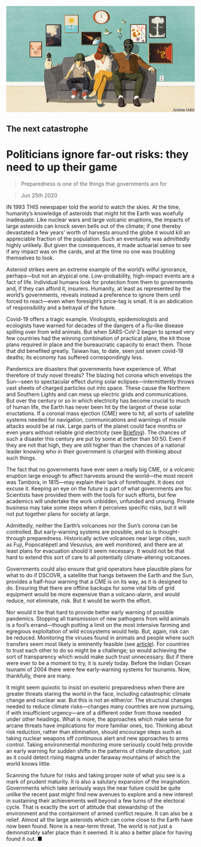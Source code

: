 ![](./images/20200627_LDD001_0.jpg)

## The next catastrophe

# Politicians ignore far-out risks: they need to up their game

> Preparedness is one of the things that governments are for

> Jun 25th 2020

IN 1993 THIS newspaper told the world to watch the skies. At the time, humanity’s knowledge of asteroids that might hit the Earth was woefully inadequate. Like nuclear wars and large volcanic eruptions, the impacts of large asteroids can knock seven bells out of the climate; if one thereby devastated a few years’ worth of harvests around the globe it would kill an appreciable fraction of the population. Such an eventuality was admittedly highly unlikely. But given the consequences, it made actuarial sense to see if any impact was on the cards, and at the time no one was troubling themselves to look.

Asteroid strikes were an extreme example of the world’s wilful ignorance, perhaps—but not an atypical one. Low-probability, high-impact events are a fact of life. Individual humans look for protection from them to governments and, if they can afford it, insurers. Humanity, at least as represented by the world’s governments, reveals instead a preference to ignore them until forced to react—even when foresight’s price-tag is small. It is an abdication of responsibility and a betrayal of the future.

Covid-19 offers a tragic example. Virologists, epidemiologists and ecologists have warned for decades of the dangers of a flu-like disease spilling over from wild animals. But when SARS-CoV-2 began to spread very few countries had the winning combination of practical plans, the kit those plans required in place and the bureaucratic capacity to enact them. Those that did benefited greatly. Taiwan has, to date, seen just seven covid-19 deaths; its economy has suffered correspondingly less.

Pandemics are disasters that governments have experience of. What therefore of truly novel threats? The blazing hot corona which envelops the Sun—seen to spectacular effect during solar eclipses—intermittently throws vast sheets of charged particles out into space. These cause the Northern and Southern Lights and can mess up electric grids and communications. But over the century or so in which electricity has become crucial to much of human life, the Earth has never been hit by the largest of these solar eructations. If a coronal mass ejection (CME) were to hit, all sorts of satellite systems needed for navigation, communications and warnings of missile attacks would be at risk. Large parts of the planet could face months or even years without reliable grid electricity (see [Briefing](https://www.economist.com//briefing/2020/06/25/the-world-should-think-better-about-catastrophic-and-existential-risks)). The chances of such a disaster this century are put by some at better than 50:50. Even if they are not that high, they are still higher than the chances of a national leader knowing who in their government is charged with thinking about such things.

The fact that no governments have ever seen a really big CME, or a volcanic eruption large enough to affect harvests around the world—the most recent was Tambora, in 1815—may explain their lack of forethought. It does not excuse it. Keeping an eye on the future is part of what governments are for. Scientists have provided them with the tools for such efforts, but few academics will undertake the work unbidden, unfunded and unsung. Private business may take some steps when it perceives specific risks, but it will not put together plans for society at large.

Admittedly, neither the Earth’s volcanoes nor the Sun’s corona can be controlled. But early-warning systems are possible, and so is thought-through preparedness. Historically active volcanoes near large cities, such as Fuji, Popocatépetl and Vesuvius, are well monitored, and there are at least plans for evacuation should it seem necessary. It would not be that hard to extend this sort of care to all potentially climate-altering volcanoes.

Governments could also ensure that grid operators have plausible plans for what to do if DSCOVR, a satellite that hangs between the Earth and the Sun, provides a half-hour warning that a CME is on its way, as it is designed to do. Ensuring that there are offline backups for some vital bits of grid equipment would be more expensive than a volcano-alarm, and would reduce, not eliminate, risk. But it would be worth the effort.

Nor would it be that hard to provide better early warning of possible pandemics. Stopping all transmission of new pathogens from wild animals is a fool’s errand—though putting a limit on the most intensive farming and egregious exploitation of wild ecosystems would help. But, again, risk can be reduced. Monitoring the viruses found in animals and people where such transfers seem most likely is eminently feasible (see [article](https://www.economist.com//science-and-technology/2020/06/25/pandemic-proofing-the-planet)). For countries to trust each other to do so might be a challenge; so would achieving the sort of transparency which would make such trust unnecessary. But if there were ever to be a moment to try, it is surely today. Before the Indian Ocean tsunami of 2004 there were few early-warning systems for tsunamis. Now, thankfully, there are many.

It might seem quixotic to insist on esoteric preparedness when there are greater threats staring the world in the face, including catastrophic climate change and nuclear war. But this is not an either/or. The structural changes needed to reduce climate risks—changes many countries are now pursuing, if with insufficient urgency—are of a different order from those needed under other headings. What is more, the approaches which make sense for arcane threats have implications for more familiar ones, too. Thinking about risk reduction, rather than elimination, should encourage steps such as taking nuclear weapons off continuous alert and new approaches to arms control. Taking environmental monitoring more seriously could help provide an early warning for sudden shifts in the patterns of climate disruption, just as it could detect rising magma under faraway mountains of which the world knows little.

Scanning the future for risks and taking proper note of what you see is a mark of prudent maturity. It is also a salutary expansion of the imagination. Governments which take seriously ways the near future could be quite unlike the recent past might find new avenues to explore and a new interest in sustaining their achievements well beyond a few turns of the electoral cycle. That is exactly the sort of attitude that stewardship of the environment and the containment of armed conflict require. It can also be a relief. Almost all the large asteroids which can come close to the Earth have now been found. None is a near-term threat. The world is not just a demonstrably safer place than it seemed. It is also a better place for having found it out. ■